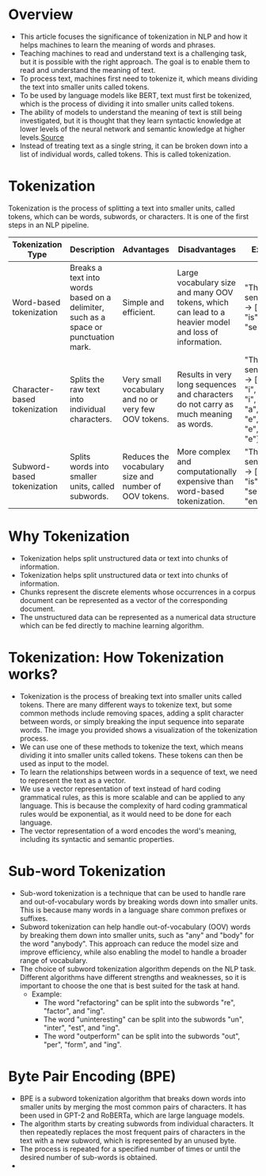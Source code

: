 # Overview
- This article focuses the significance of tokenization in NLP and how it helps machines to learn the meaning of words and phrases.
- Teaching machines to read and understand text is a challenging task, but it is possible with the right approach. The goal is to enable them to read and understand the meaning of text.
- To process text, machines first need to tokenize it, which means dividing the text into smaller units called tokens.
- To be used by language models like BERT, text must first be tokenized, which is the process of dividing it into smaller units called tokens.
- The ability of models to understand the meaning of text is still being investigated, but it is thought that they learn syntactic knowledge at lower levels of the neural network and semantic knowledge at higher levels.[Source](https://hal.inria.fr/hal-02131630/document)
- Instead of treating text as a single string, it can be broken down into a list of individual words, called tokens. This is called tokenization.

# Tokenization

Tokenization is the process of splitting a text into smaller units, called tokens, which can be words, subwords, or characters. It is one of the first steps in an NLP pipeline.

| Tokenization Type | Description | Advantages | Disadvantages | Example |
| ----------------- | ----------- | ----------- | ------------ | -------- |
| Word-based tokenization	| Breaks a text into words based on a delimiter, such as a space or punctuation mark.	| Simple and efficient.	| Large vocabulary size and many OOV tokens, which can lead to a heavier model and loss of information.	| "This is a sentence." → ["This", "is", "a", "sentence"].|
| Character-based tokenization	| Splits the raw text into individual characters.	| Very small vocabulary and no or very few OOV tokens.	| Results in very long sequences and characters do not carry as much meaning as words.	| "This is a sentence." → ["T", "h", "i", "s", " ", "i", "s", " ", "a", " ", "s", "e", "n", "t", "e", "n", "c", "e"]. |
| Subword-based tokenization | Splits words into smaller units, called subwords.	| Reduces the vocabulary size and number of OOV tokens.	| More complex and computationally expensive than word-based tokenization.	| "This is a sentence." → ["This", "is", "a", "sent", "enc", "e"]. |

# Why Tokenization
- Tokenization helps split unstructured data or text into chunks of information.
- Tokenization helps split unstructured data or text into chunks of information.
- Chunks represent the discrete elements whose occurrences in a corpus document can be represented as a vector of the corresponding document. 
- The unstructured data can be represented as a numerical data structure which can be fed directly to machine learning algorithm.

# Tokenization: How Tokenization works?
- Tokenization is the process of breaking text into smaller units called tokens. There are many different ways to tokenize text, but some common methods include removing spaces, adding a split character between words, or simply breaking the input sequence into separate words. The image you provided shows a visualization of the tokenization process. 
- We can use one of these methods to tokenize the text, which means dividing it into smaller units called tokens. These tokens can then be used as input to the model.
- To learn the relationships between words in a sequence of text, we need to represent the text as a vector.
- We use a vector representation of text instead of hard coding grammatical rules, as this is more scalable and can be applied to any language. This is because the complexity of hard coding grammatical rules would be exponential, as it would need to be done for each language.
- The vector representation of a word encodes the word's meaning, including its syntactic and semantic properties.


# Sub-word Tokenization
- Sub-word tokenization is a technique that can be used to handle rare and out-of-vocabulary words by breaking words down into smaller units. This is because many words in a language share common prefixes or suffixes.
- Subword tokenization can help handle out-of-vocabulary (OOV) words by breaking them down into smaller units, such as "any" and "body" for the word "anybody". This approach can reduce the model size and improve efficiency, while also enabling the model to handle a broader range of vocabulary.
- The choice of subword tokenization algorithm depends on the NLP task. Different algorithms have different strengths and weaknesses, so it is important to choose the one that is best suited for the task at hand.
    - Example: 
        - The word "refactoring" can be split into the subwords "re", "factor", and "ing".
        - The word "uninteresting" can be split into the subwords "un", "inter", "est", and "ing".
        - The word "outperform" can be split into the subwords "out", "per", "form", and "ing".

# Byte Pair Encoding (BPE)
- BPE is a subword tokenization algorithm that breaks down words into smaller units by merging the most common pairs of characters. It has been used in GPT-2 and RoBERTa, which are large language models.
- The algorithm starts by creating subwords from individual characters. It then repeatedly replaces the most frequent pairs of characters in the text with a new subword, which is represented by an unused byte.
- The process is repeated for a specified number of times or until the desired number of sub-words is obtained.
- 